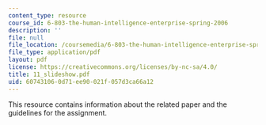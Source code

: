 ```yaml
---
content_type: resource
course_id: 6-803-the-human-intelligence-enterprise-spring-2006
description: ''
file: null
file_location: /coursemedia/6-803-the-human-intelligence-enterprise-spring-2006/607431060d71ee90021f057d3ca66a12_11_slideshow.pdf
file_type: application/pdf
layout: pdf
license: https://creativecommons.org/licenses/by-nc-sa/4.0/
title: 11_slideshow.pdf
uid: 60743106-0d71-ee90-021f-057d3ca66a12
---
```

This resource contains information about the related paper and the guidelines for the assignment.
